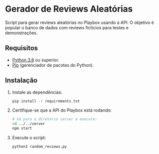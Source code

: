 # Gerador de Reviews Aleatórias
Script para gerar reviews aleatórias no Playbox usando a API. O objetivo é popular o banco de dados com reviews fictícios para testes e demonstrações.

## Requisitos
- [Python 3.8](https://www.python.org/downloads/) ou superior.
- [Pip](https://pip.pypa.io/en/stable/installation/) (gerenciador de pacotes do Python).

## Instalação
1. Instale as dependências:
    ```bash
    pip install -r requirements.txt
    ```
2. Certifique-se que a API do Playbox está rodando:
    ```bash
    # Vá para o diretório server e execute:
    cd ../../server
    npm start
    ```
3. Execute o script:
    ```bash
    python3 random_reviews.py
    ```